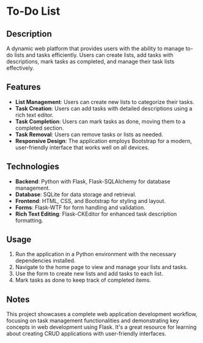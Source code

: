 # To-Do List

## Description
A dynamic web platform that provides users with the ability to manage to-do lists and tasks efficiently. Users can create lists, add tasks with descriptions, mark tasks as completed, and manage their task lists effectively.

## Features
- **List Management**: Users can create new lists to categorize their tasks.
- **Task Creation**: Users can add tasks with detailed descriptions using a rich text editor.
- **Task Completion**: Users can mark tasks as done, moving them to a completed section.
- **Task Removal**: Users can remove tasks or lists as needed.
- **Responsive Design**: The application employs Bootstrap for a modern, user-friendly interface that works well on all devices.

## Technologies
- **Backend**: Python with Flask, Flask-SQLAlchemy for database management.
- **Database**: SQLite for data storage and retrieval.
- **Frontend**: HTML, CSS, and Bootstrap for styling and layout.
- **Forms**: Flask-WTF for form handling and validation.
- **Rich Text Editing**: Flask-CKEditor for enhanced task description formatting.

## Usage
1. Run the application in a Python environment with the necessary dependencies installed.
2. Navigate to the home page to view and manage your lists and tasks.
3. Use the form to create new lists and add tasks to each list.
4. Mark tasks as done to keep track of completed items.

## Notes
This project showcases a complete web application development workflow, focusing on task management functionalities and demonstrating key concepts in web development using Flask. It's a great resource for learning about creating CRUD applications with user-friendly interfaces.
